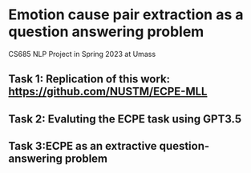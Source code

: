 # Emotion cause pair extraction as a question answering problem

CS685 NLP Project in Spring 2023 at Umass 

## Task 1: Replication of this work: https://github.com/NUSTM/ECPE-MLL


## Task 2: Evaluting the ECPE task using GPT3.5 


## Task 3:ECPE as an extractive question-answering problem 

